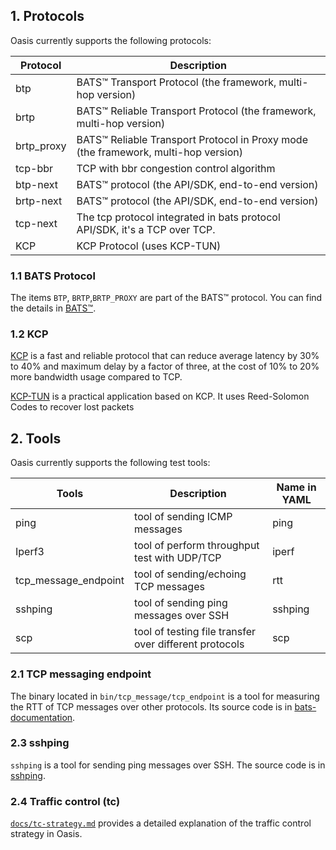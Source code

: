 ## 1. Protocols

Oasis currently supports the following protocols:

| Protocol   | Description                                                                        |
| ---------- | ---------------------------------------------------------------------------------- |
| btp        | BATS™ Transport Protocol (the framework, multi-hop version)                        |
| brtp       | BATS™ Reliable Transport Protocol (the framework, multi-hop version)               |
| brtp_proxy | BATS™ Reliable Transport Protocol in Proxy mode (the framework, multi-hop version) |
| tcp-bbr    | TCP with bbr congestion control algorithm                                          |
| btp-next   | BATS™ protocol (the API/SDK, end-to-end version)                                   |
| brtp-next  | BATS™ protocol (the API/SDK, end-to-end version)                                   |
| tcp-next   | The tcp protocol integrated in bats protocol API/SDK, it's a TCP over TCP.         |
| KCP        | KCP Protocol       (uses KCP-TUN)                                                  |

### 1.1 BATS Protocol

The items `BTP`, `BRTP`,`BRTP_PROXY` are part of the BATS™ protocol. You can find the details in [BATS™](../bats/README.md).

### 1.2 KCP

[KCP](https://github.com/skywind3000/kcp) is a fast and reliable protocol that can reduce average latency by 30% to 40% and maximum delay by a factor of three, at the cost of 10% to 20% more bandwidth usage compared to TCP.

[KCP-TUN](https://github.com/xtaci/kcptun) is a practical application based on KCP. It uses Reed-Solomon Codes to recover lost packets

## 2. Tools

Oasis currently supports the following test tools:

| Tools                | Description                                            | Name in YAML |
| -------------------- | ------------------------------------------------------ | ------------ |
| ping                 | tool of sending ICMP messages                          | ping         |
| Iperf3               | tool of perform throughput test with UDP/TCP           | iperf        |
| tcp_message_endpoint | tool of sending/echoing TCP messages                   | rtt          |
| sshping              | tool of sending ping messages over SSH                 | sshping      |
| scp                  | tool of testing file transfer over different protocols | scp          |

### 2.1 TCP messaging endpoint

The binary located in `bin/tcp_message/tcp_endpoint` is a tool for measuring the RTT of TCP messages over other protocols. Its source code is in [bats-documentation](https://github.com/n-hop/bats-documentation).

### 2.3 sshping

`sshping` is a tool for sending ping messages over SSH. The source code is in [sshping](https://github.com/spook/sshping).

### 2.4 Traffic control (tc)

[`docs/tc-strategy.md`](tc-strategy.md) provides a detailed explanation of the traffic control strategy in Oasis.
